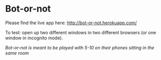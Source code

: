 # Bot-or-not

Please find the live app here: http://bot-or-not.herokuapp.com/

To test: open up two different windows in two different browsers (or one window in incognito mode). 

*Bot-or-not is meant to be played with 5-10 on their phones sitting in the same room*
